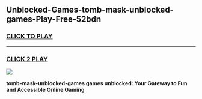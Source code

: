
## Unblocked-Games-tomb-mask-unblocked-games-Play-Free-52bdn
<h3>
<a href="https://premium76.site?title=tomb-mask-unblocked-games&ref=24M">CLICK TO PLAY</a></h3>
<hr>

<h3>
<a href="https://premium76.site?title=tomb-mask-unblocked-games&ref=24M">CLICK 2 PLAY</a>
  
</h3>

<a href="https://premium76.site?title=tomb-mask-unblocked-games&ref=24M"><img src="https://clearcache.store/games.png"></a>


**tomb-mask-unblocked-games games unblocked: Your Gateway to Fun and Accessible Online Gaming**

